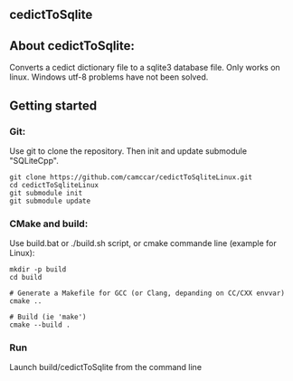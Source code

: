 cedictToSqlite
---------


## About cedictToSqlite:
Converts a cedict dictionary file to a sqlite3 database file. Only works on linux. Windows utf-8 problems have not been solved.



## Getting started
### Git:

Use git to clone the repository. Then init and update submodule "SQLiteCpp".

```Shell
git clone https://github.com/camccar/cedictToSqliteLinux.git
cd cedictToSqliteLinux
git submodule init
git submodule update
```

### CMake and build:

Use build.bat or ./build.sh script, or cmake commande line (example for Linux): 

```Shell
mkdir -p build
cd build

# Generate a Makefile for GCC (or Clang, depanding on CC/CXX envvar)
cmake ..

# Build (ie 'make')
cmake --build .
```


### Run

Launch build/cedictToSqlite from the command line

